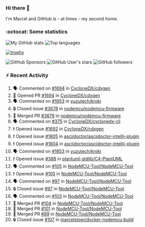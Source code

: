 ### Hi there 👋

I'm Marcel and GitHub is - at times - my second home.

<!--
**marcelstoer/marcelstoer** is a ✨ _special_ ✨ repository because its `README.md` (this file) appears on your GitHub profile.

Here are some ideas to get you started:

- 🔭 I’m currently working on ...
- 🌱 I’m currently learning ...
- 👯 I’m looking to collaborate on ...
- 🤔 I’m looking for help with ...
- 💬 Ask me about ...
- 📫 How to reach me: ...
- 😄 Pronouns: ...
- ⚡ Fun fact: ...
-->

### :octocat: Some statistics

<!-- https://github.com/anuraghazra/github-readme-stats -->

![My GitHub stats](https://github-readme-stats.vercel.app/api?username=marcelstoer&count_private=true&show_icons=true&hide_title=true)
![Top languages](https://github-readme-stats.vercel.app/api/top-langs/?username=marcelstoer&layout=compact&count_private=true&show_icons=true&hide_title=true&langs_count=10)

[![trophy](https://github-profile-trophy.vercel.app/?username=marcelstoer)](https://github.com/marcelstoer)

![GitHub Sponsors](https://img.shields.io/github/sponsors/marcelstoer?style=social)
![GitHub User's stars](https://img.shields.io/github/stars/marcelstoer?style=social)
![GitHub followers](https://img.shields.io/github/followers/marcelstoer?style=social)

### :zap: Recent Activity

<!--START_SECTION:activity-->
1. 🗣 Commented on [#1694](https://github.com/CycloneDX/cdxgen/pull/1694#issuecomment-2746104292) in [CycloneDX/cdxgen](https://github.com/CycloneDX/cdxgen)
2. 💪 Opened PR [#1694](https://github.com/CycloneDX/cdxgen/pull/1694) in [CycloneDX/cdxgen](https://github.com/CycloneDX/cdxgen)
3. 🗣 Commented on [#1853](https://github.com/yuzutech/kroki/issues/1853#issuecomment-2745320596) in [yuzutech/kroki](https://github.com/yuzutech/kroki)
4. 🔒 Closed issue [#3678](https://github.com/nodemcu/nodemcu-firmware/issues/3678) in [nodemcu/nodemcu-firmware](https://github.com/nodemcu/nodemcu-firmware)
5. 🎉 Merged PR [#3679](https://github.com/nodemcu/nodemcu-firmware/pull/3679) in [nodemcu/nodemcu-firmware](https://github.com/nodemcu/nodemcu-firmware)
6. 🗣 Commented on [#375](https://github.com/CycloneDX/cyclonedx-cli/issues/375#issuecomment-2741017103) in [CycloneDX/cyclonedx-cli](https://github.com/CycloneDX/cyclonedx-cli)
7. ❗ Opened issue [#1692](https://github.com/CycloneDX/cdxgen/issues/1692) in [CycloneDX/cdxgen](https://github.com/CycloneDX/cdxgen)
8. ❗ Opened issue [#1805](https://github.com/asciidoctor/asciidoctor-intellij-plugin/issues/1805) in [asciidoctor/asciidoctor-intellij-plugin](https://github.com/asciidoctor/asciidoctor-intellij-plugin)
9. ❗ Opened issue [#1804](https://github.com/asciidoctor/asciidoctor-intellij-plugin/issues/1804) in [asciidoctor/asciidoctor-intellij-plugin](https://github.com/asciidoctor/asciidoctor-intellij-plugin)
10. 🗣 Commented on [#1853](https://github.com/yuzutech/kroki/issues/1853#issuecomment-2733640596) in [yuzutech/kroki](https://github.com/yuzutech/kroki)
11. ❗ Opened issue [#388](https://github.com/plantuml-stdlib/C4-PlantUML/issues/388) in [plantuml-stdlib/C4-PlantUML](https://github.com/plantuml-stdlib/C4-PlantUML)
12. 🗣 Commented on [#105](https://github.com/NodeMCU-Tool/NodeMCU-Tool/issues/105#issuecomment-2729395462) in [NodeMCU-Tool/NodeMCU-Tool](https://github.com/NodeMCU-Tool/NodeMCU-Tool)
13. ❗ Opened issue [#105](https://github.com/NodeMCU-Tool/NodeMCU-Tool/issues/105) in [NodeMCU-Tool/NodeMCU-Tool](https://github.com/NodeMCU-Tool/NodeMCU-Tool)
14. 🗣 Commented on [#97](https://github.com/NodeMCU-Tool/NodeMCU-Tool/issues/97#issuecomment-2727593394) in [NodeMCU-Tool/NodeMCU-Tool](https://github.com/NodeMCU-Tool/NodeMCU-Tool)
15. 🔒 Closed issue [#97](https://github.com/NodeMCU-Tool/NodeMCU-Tool/issues/97) in [NodeMCU-Tool/NodeMCU-Tool](https://github.com/NodeMCU-Tool/NodeMCU-Tool)
16. 🗣 Commented on [#103](https://github.com/NodeMCU-Tool/NodeMCU-Tool/issues/103#issuecomment-2727592385) in [NodeMCU-Tool/NodeMCU-Tool](https://github.com/NodeMCU-Tool/NodeMCU-Tool)
17. 🎉 Merged PR [#104](https://github.com/NodeMCU-Tool/NodeMCU-Tool/pull/104) in [NodeMCU-Tool/NodeMCU-Tool](https://github.com/NodeMCU-Tool/NodeMCU-Tool)
18. 🎉 Merged PR [#101](https://github.com/NodeMCU-Tool/NodeMCU-Tool/pull/101) in [NodeMCU-Tool/NodeMCU-Tool](https://github.com/NodeMCU-Tool/NodeMCU-Tool)
19. 🎉 Merged PR [#99](https://github.com/NodeMCU-Tool/NodeMCU-Tool/pull/99) in [NodeMCU-Tool/NodeMCU-Tool](https://github.com/NodeMCU-Tool/NodeMCU-Tool)
20. 🔒 Closed issue [#107](https://github.com/marcelstoer/docker-nodemcu-build/issues/107) in [marcelstoer/docker-nodemcu-build](https://github.com/marcelstoer/docker-nodemcu-build)
<!--END_SECTION:activity-->

